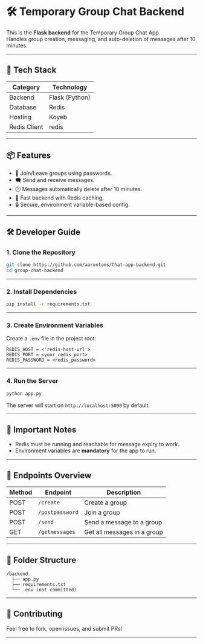 # 🛠️ Temporary Group Chat Backend

This is the **Flask backend** for the Temporary Group Chat App.  
Handles group creation, messaging, and auto-deletion of messages after 10 minutes.

---

## 🚀 Tech Stack

| Category         | Technology              |
|------------------|-------------------------|
| Backend          | Flask (Python)          |
| Database         | Redis                   |
| Hosting          | Koyeb                   |
| Redis Client     | redis                   |

---

## 📦 Features

- 🔑 Join/Leave groups using passwords.
- 🗨️ Send and receive messages.
- 🕑 Messages automatically delete after 10 minutes.
- 🚀 Fast backend with Redis caching.
- 🔒 Secure, environment variable-based config.

---

## 🛠️ Developer Guide

### 1. Clone the Repository

```bash
git clone https://github.com/aarontoms/Chat-app-backend.git
cd group-chat-backend
```

---

### 2. Install Dependencies

```bash
pip install -r requirements.txt
```

---

### 3. Create Environment Variables

Create a `.env` file in the project root:

```env
REDIS_HOST = <'redis-host-url'>
REDIS_PORT = <your_redis_port>
REDIS_PASSWORD = <redis_password>
```

---

### 4. Run the Server

```bash
python app.py
```

The server will start on `http://localhost:5000` by default.

---

## 📜 Important Notes

- Redis must be running and reachable for message expiry to work.
- Environment variables are **mandatory** for the app to run.

---

## 📄 Endpoints Overview

| Method | Endpoint         | Description                    |
|--------|------------------|--------------------------------|
| POST   | `/create`           | Create a group                   |
| POST   | `/postpassword`          | Join a group                  |
| POST   | `/send`   | Send a message to a group       |
| GET    | `/getmessages`   | Get all messages in a group     |

---

## 🧩 Folder Structure

```
/backend
  ├── app.py
  ├── requirements.txt
  └── .env (not committed)
```

---

## 📣 Contributing

Feel free to fork, open issues, and submit PRs!

---
